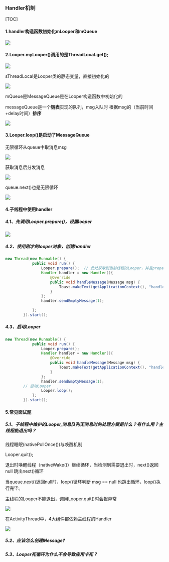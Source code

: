 ### Handler机制

[TOC]



#### 1.handler构造函数初始化mLooper和mQueue

![](https://mkdown-1256191338.cos.ap-beijing.myqcloud.com/md/20210403215203.png)

#### 2.Looper.myLooper()调用的是ThreadLocal.get();

![](https://mkdown-1256191338.cos.ap-beijing.myqcloud.com/md/20210403215401.png)

sThreadLocal是Looper类的静态变量，直接初始化的

![](https://mkdown-1256191338.cos.ap-beijing.myqcloud.com/md/20210403220011.png)

mQueue是MessageQueue是在Looper构造函数中初始化的

messageQueue是一个**链表**实现的队列，msg入队时 根据msg的（当前时间+delay时间）**排序**

![](https://mkdown-1256191338.cos.ap-beijing.myqcloud.com/md/20210403220118.png)

#### 3.Looper.loop()是启动了MessageQueue

无限循环从queue中取消息msg

![](https://mkdown-1256191338.cos.ap-beijing.myqcloud.com/md/20210403220914.png)

获取消息后分发消息

![](https://mkdown-1256191338.cos.ap-beijing.myqcloud.com/md/20210403221854.png)



queue.next()也是无限循环

![](https://mkdown-1256191338.cos.ap-beijing.myqcloud.com/md/20210403221011.png)

#### 4.子线程中使用handler

##### 4.1、先调用Looper.prepare()，设置looper

![](https://mkdown-1256191338.cos.ap-beijing.myqcloud.com/md/20210404104230.png)

##### 4.2、使用刚才的looper对象，创建handler

```java
new Thread(new Runnable() {
			public void run() {
				Looper.prepare();  // 此处获取到当前线程的Looper，并且prepare()
				Handler handler = new Handler(){
					@Override
					public void handleMessage(Message msg) {
						Toast.makeText(getApplicationContext(), "handler msg", Toast.LENGTH_LONG).show();
					}
				};
				handler.sendEmptyMessage(1);
				
			};
		}).start();
```

##### 4.3、启动Looper

```java
new Thread(new Runnable() {
			public void run() {
				Looper.prepare();
				Handler handler = new Handler(){
					@Override
					public void handleMessage(Message msg) {
						Toast.makeText(getApplicationContext(), "handler msg", Toast.LENGTH_LONG).show();
					}
				};
				handler.sendEmptyMessage(1);
        // 启动Looper
				Looper.loop();
			};
		}).start();
```

#### 5.常见面试题

##### 5.1、子线程中维护的Looper,消息队列无消息时的处理方案是什么？有什么用？主线程能退出吗？

线程睡眠(nativePollOnce())与唤醒机制

Looper.quit();

退出时唤醒线程（nativeWake()）继续循环，当检测到需要退出时，next()返回null 跳出next()循环

当queue.next()返回null时，loop()循环判断 msg == null 也跳出循环，loop()执行完毕。



主线程的Looper不能退出，调用Looper.quit()时会报异常

![](https://mkdown-1256191338.cos.ap-beijing.myqcloud.com/md/20210404130455.png)

在ActivityThread中，4大组件都依赖主线程的Handler

![](https://mkdown-1256191338.cos.ap-beijing.myqcloud.com/md/20210404131041.png)

##### 5.2、应该怎么创建Message?



##### 5.3、Looper死循环为什么不会导致应用卡死？
